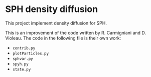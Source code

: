 # SPH density diffusion
This project implement density diffusion for SPH.

This is an improvement of the code written by R. Carmigniani and D. Violeau.
The code in the following file is their own work:

 - `contrib.py`
 - `plotParticles.py`
 - `sphvar.py`
 - `spyh.py`
 - `state.py`  
